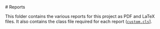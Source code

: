 # Reports

This folder contains the various reports for this project as PDF and LaTeX files. It also contains the class file required for each report ([`custom.cls`](custom.cls)].
